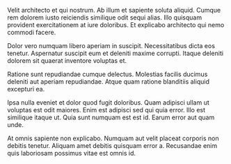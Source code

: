 

Velit architecto et qui nostrum. Ab illum et sapiente soluta aliquid. Cumque rem dolorem iusto reiciendis similique odit sequi alias. Illo quisquam provident exercitationem at iure doloribus. Et explicabo architecto qui nemo commodi facere.

Dolor vero numquam libero aperiam in suscipit. Necessitatibus dicta eos tenetur. Aspernatur suscipit eum et deleniti maxime corrupti. Itaque deleniti dolorem sit quaerat inventore voluptas et.

Ratione sunt repudiandae cumque delectus. Molestias facilis ducimus deleniti aut aperiam repudiandae. Atque quam ratione blanditiis aliquid excepturi ea.

Ipsa nulla eveniet et dolor quod fugit doloribus. Quam adipisci ullam ut voluptas est odit maiores. Enim est adipisci sed qui quia error. Illo est similique itaque ut. Quia sunt numquam est est id. Earum error aut quam unde.

At omnis sapiente non explicabo. Numquam aut velit placeat corporis non debitis tenetur. Aliquam amet debitis quisquam error a. Recusandae enim quis laboriosam possimus vitae est omnis id.

